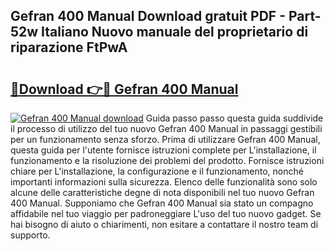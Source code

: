 ## Gefran 400 Manual Download gratuit PDF - Part-52w Italiano Nuovo manuale del proprietario di riparazione FtPwA

# <h2><a href="http://df9nztx.blite.top/?on=Gefran+400+Manual">🔗Download 👉🔴 Gefran 400 Manual</a></h2>

[![Gefran 400 Manual download](https://i.imgur.com/lujVjoI.png)](http://df9nztx.blite.top/?on=Gefran+400+Manual)
Guida passo passo questa guida suddivide il processo di utilizzo del tuo nuovo Gefran 400 Manual in passaggi gestibili per un funzionamento senza sforzo. Prima di utilizzare Gefran 400 Manual, questa guida per l'utente fornisce istruzioni complete per L'installazione, il funzionamento e la risoluzione dei problemi del prodotto. Fornisce istruzioni chiare per L'installazione, la configurazione e il funzionamento, nonché importanti informazioni sulla sicurezza. Elenco delle funzionalità sono solo alcune delle caratteristiche degne di nota disponibili nel tuo nuovo Gefran 400 Manual. Supponiamo che Gefran 400 Manual sia stato un compagno affidabile nel tuo viaggio per padroneggiare L'uso del tuo nuovo gadget. Se hai bisogno di aiuto o chiarimenti, non esitare a contattare il nostro team di supporto.
